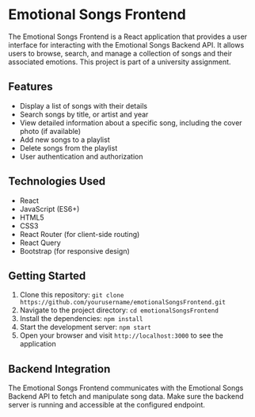 # Emotional Songs Frontend

The Emotional Songs Frontend is a React application that provides a user interface for interacting with the Emotional Songs Backend API. It allows users to browse, search, and manage a collection of songs and their associated emotions. This project is part of a university assignment.


## Features

- Display a list of songs with their details
- Search songs by title, or artist and year
- View detailed information about a specific song, including the cover photo (if available)
- Add new songs to a playlist
- Delete songs from the playlist
- User authentication and authorization
## Technologies Used

- React
- JavaScript (ES6+)
- HTML5
- CSS3
- React Router (for client-side routing)
- React Query
- Bootstrap (for responsive design)

## Getting Started

1. Clone this repository: `git clone https://github.com/yourusername/emotionalSongsFrontend.git`
2. Navigate to the project directory: `cd emotionalSongsFrontend`
3. Install the dependencies: `npm install`
5. Start the development server: `npm start`
6. Open your browser and visit `http://localhost:3000` to see the application

## Backend Integration

The Emotional Songs Frontend communicates with the Emotional Songs Backend API to fetch and manipulate song data. Make sure the backend server is running and accessible at the configured endpoint.
